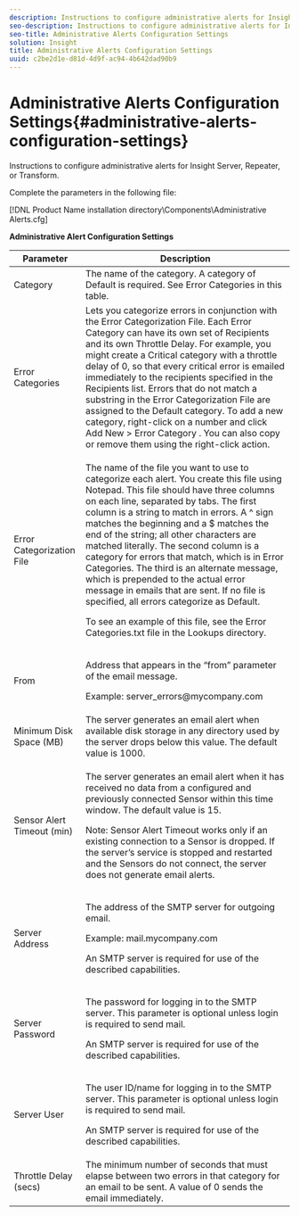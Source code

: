 ```yaml
---
description: Instructions to configure administrative alerts for Insight Server, Repeater, or Transform.
seo-description: Instructions to configure administrative alerts for Insight Server, Repeater, or Transform.
seo-title: Administrative Alerts Configuration Settings
solution: Insight
title: Administrative Alerts Configuration Settings
uuid: c2be2d1e-d81d-4d9f-ac94-4b642dad90b9
---
```


# Administrative Alerts Configuration Settings{#administrative-alerts-configuration-settings}

Instructions to configure administrative alerts for Insight Server, Repeater, or Transform.

Complete the parameters in the following file:

[!DNL Product Name installation directory\Components\Administrative Alerts.cfg]

<table id="table_5A2298906D5F4215B8FAC42CACBC0002"> 
 <desc> 
  <b>Administrative Alert Configuration Settings </b> 
 </desc> 
 <thead> 
  <tr> 
   <th colname="col1" class="entry"> Parameter </th> 
   <th colname="col2" class="entry"> Description </th> 
  </tr> 
 </thead>
 <tbody> 
  <tr> 
   <td colname="col1"> Category </td> 
   <td colname="col2"> The name of the category. A category of Default is required. See Error Categories in this table. </td> 
  </tr> 
  <tr> 
   <td colname="col1"> Error Categories </td> 
   <td colname="col2"> Lets you categorize errors in conjunction with the Error Categorization File. Each Error Category can have its own set of Recipients and its own Throttle Delay. For example, you might create a Critical category with a throttle delay of 0, so that every critical error is emailed immediately to the recipients specified in the Recipients list. Errors that do not match a substring in the Error Categorization File are assigned to the Default category. To add a new category, right-click on a number and click <span class="uicontrol"> Add New </span> &gt; <span class="uicontrol"> Error Category </span>. You can also copy or remove them using the right-click action. </td> 
  </tr> 
  <tr> 
   <td colname="col1"> Error Categorization File </td> 
   <td colname="col2"> <p>The name of the file you want to use to categorize each alert. You create this file using Notepad. This file should have three columns on each line, separated by tabs. The first column is a string to match in errors. A ^ sign matches the beginning and a $ matches the end of the string; all other characters are matched literally. The second column is a category for errors that match, which is in Error Categories. The third is an alternate message, which is prepended to the actual error message in emails that are sent. If no file is specified, all errors categorize as Default. </p> <p>To see an example of this file, see the <span class="filepath"> Error Categories.txt </span> file in the Lookups directory. </p> </td> 
  </tr> 
  <tr> 
   <td colname="col1"> From </td> 
   <td colname="col2"> <p>Address that appears in the “from” parameter of the email message. </p> <p>Example: <span class="filepath"> server_errors@mycompany.com </span></p> </td> 
  </tr> 
  <tr> 
   <td colname="col1"> Minimum Disk Space (MB) </td> 
   <td colname="col2"> The server generates an email alert when available disk storage in any directory used by the server drops below this value. The default value is 1000. </td> 
  </tr> 
  <tr> 
   <td colname="col1"> Sensor Alert Timeout (min) </td> 
   <td colname="col2"> <p>The server generates an email alert when it has received no data from a configured and previously connected <span class="wintitle"> Sensor </span> within this time window. The default value is 15. </p> <p> <p>Note:  <span class="wintitle"> Sensor </span> Alert Timeout works only if an existing connection to a <span class="wintitle"> Sensor </span> is dropped. If the server’s service is stopped and restarted and the <span class="wintitle"> Sensors </span> do not connect, the server does not generate email alerts. </p> </p> </td> 
  </tr> 
  <tr> 
   <td colname="col1"> Server Address </td> 
   <td colname="col2"> <p>The address of the SMTP server for outgoing email. </p> <p>Example: <span class="filepath"> mail.mycompany.com </span></p> <p>An SMTP server is required for use of the described capabilities. </p> </td> 
  </tr> 
  <tr> 
   <td colname="col1"> Server Password </td> 
   <td colname="col2"> <p>The password for logging in to the SMTP server. This parameter is optional unless login is required to send mail. </p> <p>An SMTP server is required for use of the described capabilities. </p> </td> 
  </tr> 
  <tr> 
   <td colname="col1"> Server User </td> 
   <td colname="col2"> <p>The user ID/name for logging in to the SMTP server. This parameter is optional unless login is required to send mail. </p> <p>An SMTP server is required for use of the described capabilities. </p> </td> 
  </tr> 
  <tr> 
   <td colname="col1"> Throttle Delay (secs) </td> 
   <td colname="col2"> The minimum number of seconds that must elapse between two errors in that category for an email to be sent. A value of 0 sends the email immediately. </td> 
  </tr> 
 </tbody> 
</table>

